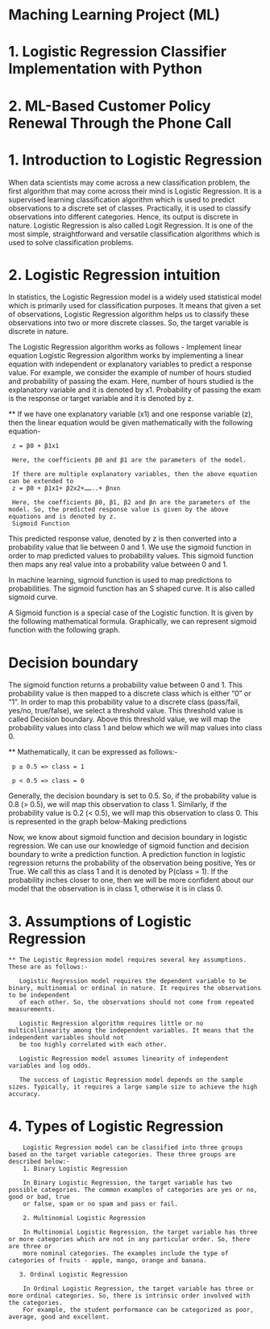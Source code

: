 # Maching Learning Project (ML)
# 1. Logistic Regression Classifier Implementation with Python
# 2. ML-Based Customer Policy Renewal Through the Phone Call

# 1. Introduction to Logistic Regression
When data scientists may come across a new classification problem, the first algorithm that may come across their mind is Logistic Regression. It is a supervised 
learning classification algorithm which is used to predict observations to a discrete set of classes. Practically, it is used to classify observations into different categories. Hence, its output is discrete in nature. Logistic Regression is also called Logit Regression. It is one of the most simple, straightforward and versatile classification algorithms which is used to solve classification problems.

# 2. Logistic Regression intuition

  In statistics, the Logistic Regression model is a widely used statistical model which is primarily used for classification purposes. It means that given a set
  of observations, Logistic Regression algorithm helps us to classify these observations into two or more discrete classes. So, the target variable is discrete in nature.

  The Logistic Regression algorithm works as follows - Implement linear equation Logistic Regression algorithm works by implementing a linear equation with 
  independent or explanatory variables to predict a response value. For example, we consider the example of number of hours studied and probability of passing the
  exam. Here, number of hours studied is the explanatory variable and it is denoted by x1. Probability of passing the exam is the response or target variable and 
  it is denoted by z.

  ** If we have one explanatory variable (x1) and one response variable (z), then the linear equation would be given mathematically with the following equation-

     z = β0 + β1x1    

     Here, the coefficients β0 and β1 are the parameters of the model.

     If there are multiple explanatory variables, then the above equation can be extended to
     z = β0 + β1x1+ β2x2+……..+ βnxn

     Here, the coefficients β0, β1, β2 and βn are the parameters of the model. So, the predicted response value is given by the above equations and is denoted by z.
     Sigmoid Function

  This predicted response value, denoted by z is then converted into a probability value that lie between 0 and 1. We use the sigmoid function in order to map 
  predicted values to probability values. This sigmoid function then maps any real value into a probability value between 0 and 1.

  In machine learning, sigmoid function is used to map predictions to probabilities. The sigmoid function has an S shaped curve. It is also called sigmoid curve.

  A Sigmoid function is a special case of the Logistic function. It is given by the following mathematical formula. Graphically, we can represent sigmoid function 
  with the following graph.



# Decision boundary

  The sigmoid function returns a probability value between 0 and 1. This probability value is then mapped to a discrete class which is either “0” or “1”. 
  In order to map this probability value to a discrete class (pass/fail, yes/no, true/false), we select a threshold value. This threshold value is called 
  Decision boundary. Above this threshold value, we will map the probability values into class 1 and below which we will map values into class 0.
  
  ** Mathematically, it can be expressed as follows:-

     p ≥ 0.5 => class = 1

     p < 0.5 => class = 0

  Generally, the decision boundary is set to 0.5. So, if the probability value is 0.8 (> 0.5), we will map this observation to class 1. Similarly, if the 
  probability value is 0.2 (< 0.5), we will map this observation to class 0. This is represented in the graph below-Making predictions

  Now, we know about sigmoid function and decision boundary in logistic regression. We can use our knowledge of sigmoid function and decision boundary to write
  a prediction function. A prediction function in logistic regression returns the probability of the observation being positive, Yes or True. We call this as class 
  1 and it is denoted by P(class = 1). If the probability inches closer to one, then we will be more confident about our model that the observation is in class 1, 
  otherwise it is in class 0.

  # 3. Assumptions of Logistic Regression

    ** The Logistic Regression model requires several key assumptions. These are as follows:-

       Logistic Regression model requires the dependent variable to be binary, multinomial or ordinal in nature. It requires the observations to be independent 
       of each other. So, the observations should not come from repeated measurements.

       Logistic Regression algorithm requires little or no multicollinearity among the independent variables. It means that the independent variables should not 
       be too highly correlated with each other.

       Logistic Regression model assumes linearity of independent variables and log odds.

       The success of Logistic Regression model depends on the sample sizes. Typically, it requires a large sample size to achieve the high accuracy.

   # 4. Types of Logistic Regression

        Logistic Regression model can be classified into three groups based on the target variable categories. These three groups are described below:-
        1. Binary Logistic Regression

        In Binary Logistic Regression, the target variable has two possible categories. The common examples of categories are yes or no, good or bad, true
        or false, spam or no spam and pass or fail.
        
        2. Multinomial Logistic Regression

        In Multinomial Logistic Regression, the target variable has three or more categories which are not in any particular order. So, there are three or 
        more nominal categories. The examples include the type of categories of fruits - apple, mango, orange and banana.
       
       3. Ordinal Logistic Regression

        In Ordinal Logistic Regression, the target variable has three or more ordinal categories. So, there is intrinsic order involved with the categories. 
        For example, the student performance can be categorized as poor, average, good and excellent.



